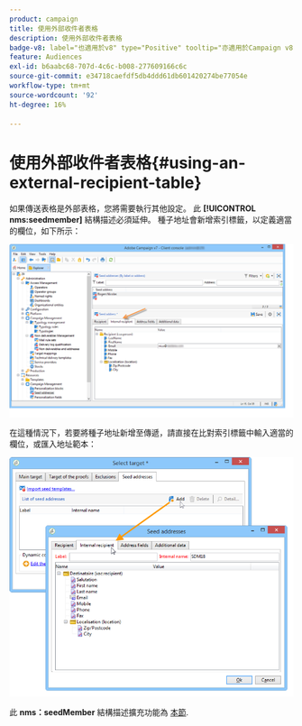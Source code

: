 ```yaml
---
product: campaign
title: 使用外部收件者表格
description: 使用外部收件者表格
badge-v8: label="也適用於v8" type="Positive" tooltip="亦適用於Campaign v8"
feature: Audiences
exl-id: b6aabc68-707d-4c6c-b008-277609166c6c
source-git-commit: e34718caefdf5db4ddd61db601420274be77054e
workflow-type: tm+mt
source-wordcount: '92'
ht-degree: 16%

---
```


# 使用外部收件者表格{#using-an-external-recipient-table}



如果傳送表格是外部表格，您將需要執行其他設定。 此 **[!UICONTROL nms:seedmember]** 結構描述必須延伸。 種子地址會新增索引標籤，以定義適當的欄位，如下所示：

![](assets/s_ncs_user_seedlist_new_tab.png)

在這種情況下，若要將種子地址新增至傳遞，請直接在比對索引標籤中輸入適當的欄位，或匯入地址範本：

![](assets/s_ncs_user_seedlist_add_new_tab.png)

此 **nms：seedMember** 結構描述擴充功能為 [本節](../../configuration/using/seed-addresses.md).
